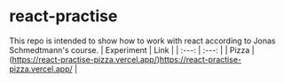 # react-practise
This repo is intended to show how to work with react according to Jonas Schmedtmann's course.
| Experiment | Link  | 
| :---:   | :---: |
| Pizza | (https://react-practise-pizza.vercel.app/)https://react-practise-pizza.vercel.app/   |
